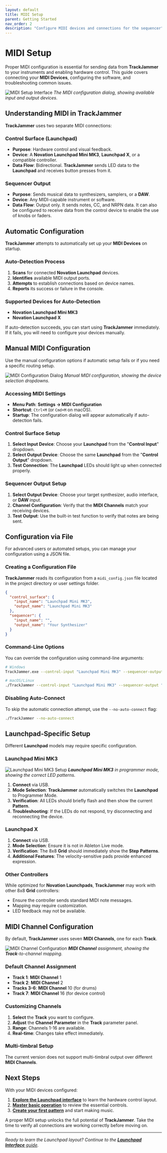 ```yaml
---
layout: default
title: MIDI Setup
parent: Getting Started
nav_order: 2
description: "Configure MIDI devices and connections for the sequencer"
---
```


# MIDI Setup

Proper MIDI configuration is essential for sending data from **TrackJammer** to your instruments and enabling hardware control. This guide covers connecting your **MIDI Devices**, configuring the software, and troubleshooting common issues.

![MIDI Setup Interface](docs/img/midi-setup-interface.jpg)
*The MIDI configuration dialog, showing available input and output devices.*

## Understanding MIDI in TrackJammer

**TrackJammer** uses two separate MIDI connections:

### Control Surface (Launchpad)

- **Purpose**: Hardware control and visual feedback.
- **Device**: A **Novation Launchpad Mini MK3**, **Launchpad X**, or a compatible controller.
- **Data Flow**: Bidirectional. **TrackJammer** sends LED data to the **Launchpad** and receives button presses from it.

### Sequencer Output

- **Purpose**: Sends musical data to synthesizers, samplers, or a **DAW**.
- **Device**: Any MIDI-capable instrument or software.
- **Data Flow**: Output only. It sends notes, CC, and NRPN data. It can also be configured to receive data from the control device to enable the use of knobs or faders.

## Automatic Configuration

**TrackJammer** attempts to automatically set up your **MIDI Devices** on startup.

### Auto-Detection Process

1. **Scans** for connected **Novation Launchpad** devices.
2. **Identifies** available MIDI output ports.
3. **Attempts** to establish connections based on device names.
4. **Reports** its success or failure in the console.

### Supported Devices for Auto-Detection

- **Novation Launchpad Mini MK3**
- **Novation Launchpad X**

If auto-detection succeeds, you can start using **TrackJammer** immediately. If it fails, you will need to configure your devices manually.

## Manual MIDI Configuration

Use the manual configuration options if automatic setup fails or if you need a specific routing setup.

![MIDI Configuration Dialog](docs/img/midi-config-dialog.jpg)
*Manual MIDI configuration, showing the device selection dropdowns.*

### Accessing MIDI Settings

- **Menu Path**: **Settings → MIDI Configuration**
- **Shortcut**: `Ctrl+M` (or `Cmd+M` on macOS).
- **Startup**: The configuration dialog will appear automatically if auto-detection fails.

### Control Surface Setup

1. **Select Input Device**: Choose your **Launchpad** from the "**Control Input**" dropdown.
2. **Select Output Device**: Choose the same **Launchpad** from the "**Control Output**" dropdown.
3. **Test Connection**: The **Launchpad** LEDs should light up when connected properly.

### Sequencer Output Setup

1. **Select Output Device**: Choose your target synthesizer, audio interface, or **DAW** input.
2. **Channel Configuration**: Verify that the **MIDI Channels** match your receiving devices.
3. **Test Output**: Use the built-in test function to verify that notes are being sent.

## Configuration via File

For advanced users or automated setups, you can manage your configuration using a JSON file.

### Creating a Configuration File

**TrackJammer** reads its configuration from a `midi_config.json` file located in the project directory or user settings folder.

```json
{
  "control_surface": {
    "input_name": "Launchpad Mini MK3",
    "output_name": "Launchpad Mini MK3"
  },
  "sequencer": {
    "input_name": "",
    "output_name": "Your Synthesizer"
  }
}
```

### Command-Line Options

You can override the configuration using command-line arguments:

```bash
# Windows
TrackJammer.exe --control-input "Launchpad Mini MK3" --sequencer-output "Your Synth"

# macOS/Linux
./TrackJammer --control-input "Launchpad Mini MK3" --sequencer-output "Your Synth"
```

### Disabling Auto-Connect

To skip the automatic connection attempt, use the `--no-auto-connect` flag:

```bash
./TrackJammer --no-auto-connect
```

## Launchpad-Specific Setup

Different **Launchpad** models may require specific configuration.

### Launchpad Mini MK3

![Launchpad Mini MK3 Setup](docs/img/launchpad-mini-mk3-setup.jpg)
***Launchpad Mini MK3** in programmer mode, showing the correct LED patterns.*

1. **Connect** via USB.
2. **Mode Selection**: **TrackJammer** automatically switches the **Launchpad** to Programmer Mode.
3. **Verification**: All LEDs should briefly flash and then show the current **Pattern**.
4. **Troubleshooting**: If the LEDs do not respond, try disconnecting and reconnecting the device.

### Launchpad X

1. **Connect** via USB.
2. **Mode Selection**: Ensure it is not in Ableton Live mode.
3. **Verification**: The 8x8 **Grid** should immediately show the **Step** **Patterns**.
4. **Additional Features**: The velocity-sensitive pads provide enhanced expression.

### Other Controllers

While optimized for **Novation Launchpads**, **TrackJammer** may work with other 8x8 **Grid** controllers:

- Ensure the controller sends standard MIDI note messages.
- Mapping may require customization.
- LED feedback may not be available.

## MIDI Channel Configuration

By default, **TrackJammer** uses seven **MIDI Channels**, one for each **Track**.

![MIDI Channel Configuration](docs/img/midi-channels-setup.jpg)
***MIDI Channel** assignment, showing the **Track**-to-channel mapping.*

### Default Channel Assignment

- **Track 1**: **MIDI Channel** 1
- **Track 2**: **MIDI Channel** 2
- **Tracks 3-6**: **MIDI Channel** 10 (for drums)
- **Track 7**: **MIDI Channel** 16 (for device control)

### Customizing Channels

1. **Select** the **Track** you want to configure.
2. **Adjust** the **Channel** **Parameter** in the **Track** parameter panel.
3. **Range**: Channels 1-16 are available.
4. **Real-time**: Changes take effect immediately.

### Multi-timbral Setup

The current version does not support multi-timbral output over different **MIDI Channels**.

## Next Steps

With your MIDI devices configured:

1. **[Explore the Launchpad interface](launchpad/pad-layout.html)** to learn the hardware control layout.
2. **[Master basic operation](getting-started/basic-operation.html)** to review the essential controls.
3. **[Create your first pattern](euclidean/introduction.html)** and start making music.

A proper MIDI setup unlocks the full potential of **TrackJammer**. Take the time to verify all connections are working correctly before moving on.

---

*Ready to learn the Launchpad layout? Continue to the [**Launchpad Interface** guide](launchpad/pad-layout.html).*
